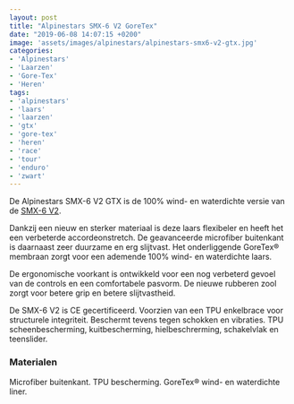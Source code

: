 ```yaml
---
layout: post
title: "Alpinestars SMX-6 V2 GoreTex"
date: "2019-06-08 14:07:15 +0200"
image: 'assets/images/alpinestars/alpinestars-smx6-v2-gtx.jpg'
categories:
- 'Alpinestars'
- 'Laarzen'
- 'Gore-Tex'
- 'Heren'
tags:
- 'alpinestars'
- 'laars'
- 'laarzen'
- 'gtx'
- 'gore-tex'
- 'heren'
- 'race'
- 'tour'
- 'enduro'
- 'zwart'
---
```

De Alpinestars SMX-6 V2 GTX is de 100% wind- en waterdichte versie van de [SMX-6 V2](/alpinestars-smx6-v2).

Dankzij een nieuw en sterker materiaal is deze laars flexibeler en heeft het een verbeterde accordeonstretch.
De geavanceerde microfiber buitenkant is daarnaast zeer duurzame en erg slijtvast.
Het onderliggende GoreTex® membraan zorgt voor een ademende 100% wind- en waterdichte laars.

De ergonomische voorkant is ontwikkeld voor een nog verbeterd gevoel van de controls en een comfortabele pasvorm.
De nieuwe rubberen zool zorgt voor betere grip en betere slijtvastheid.

De SMX-6 V2 is CE gecertificeerd.
Voorzien van een TPU enkelbrace voor structurele integriteit. Beschermt tevens tegen schokken en vibraties.
TPU scheenbescherming, kuitbescherming, hielbeschrerming, schakelvlak en teenslider.

### Materialen

Microfiber buitenkant.
TPU bescherming.
GoreTex® wind- en waterdichte liner.
